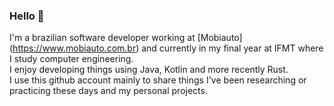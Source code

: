 ### Hello 👋
I'm a brazilian software developer working at [Mobiauto] (https://www.mobiauto.com.br) and currently in my final year at IFMT where I study computer engineering.\
I enjoy developing things using Java, Kotlin and more recently Rust.\
I use this github account mainly to share things I've been researching or practicing these days and my personal projects.



<!--
**lsfs/lsfs** is a ✨ _special_ ✨ repository because its `README.md` (this file) appears on your GitHub profile.

Here are some ideas to get you started:

- 🔭 I’m currently working on ...
- 🌱 I’m currently learning ...
- 👯 I’m looking to collaborate on ...
- 🤔 I’m looking for help with ...
- 💬 Ask me about ...
- 📫 How to reach me: ...
- 😄 Pronouns: ...
- ⚡ Fun fact: ...
-->


